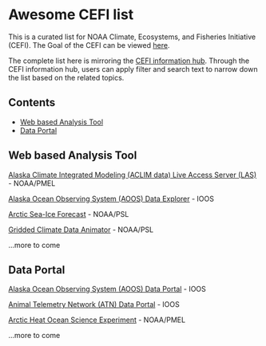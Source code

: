 # Awesome CEFI list

This is a curated list for NOAA Climate, Ecosystems, and Fisheries Initiative (CEFI). 
The Goal of the CEFI can be viewed [here](https://www.fisheries.noaa.gov/topic/climate-change/climate,-ecosystems,-and-fisheries).

The complete list here is mirroring the [CEFI information hub](https://psl.noaa.gov/data/fisheries/). Through the CEFI information hub, users can apply filter and search text to narrow down the list based on the related topics. 

## Contents
- [Web based Analysis Tool](#analysis-tool)
- [Data Portal](#data-portal)

## Web based Analysis Tool
[Alaska Climate Integrated Modeling (ACLIM data) Live Access Server (LAS)](https://data.pmel.noaa.gov/aclim/las/UI.html) - NOAA/PMEL

[Alaska Ocean Observing System (AOOS) Data Explorer](http://portal.aoos.org/) - IOOS

[Arctic Sea-Ice Forecast](https://psl.noaa.gov/forecasts/seaice/) - NOAA/PSL

[Gridded Climate Data Animator](https://psl.noaa.gov/data/animation/) - NOAA/PSL

...more to come


## Data Portal
[Alaska Ocean Observing System (AOOS) Data Portal](http://portal.aoos.org/) - IOOS

[Animal Telemetry Network (ATN) Data Portal](https://portal.atn.ioos.us/) - IOOS

[Arctic Heat Ocean Science Experiment](https://data.pmel.noaa.gov/alamo/erddap/index.html) - NOAA/PMEL 

...more to come
